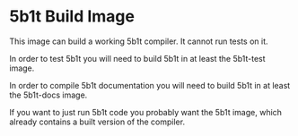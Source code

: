 # 5b1t Build Image

This image can build a working 5b1t compiler. It cannot run tests on it.

In order to test 5b1t you will need to build 5b1t in at least the 5b1t-test image.

In order to compile 5b1t documentation you will need to build 5b1t in at least the 5b1t-docs image.

If you want to just run 5b1t code you probably want the 5b1t image, which already contains a built version of the compiler.
